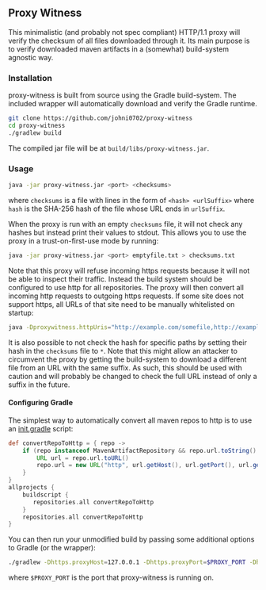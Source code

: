 ## Proxy Witness
This minimalistic (and probably not spec compliant) HTTP/1.1 proxy will verify the checksum of all files downloaded through it.
Its main purpose is to verify downloaded maven artifacts in a (somewhat) build-system agnostic way.

### Installation
proxy-witness is built from source using the Gradle build-system.
The included wrapper will automatically download and verify the Gradle runtime.
```bash
git clone https://github.com/johni0702/proxy-witness
cd proxy-witness
./gradlew build
```
The compiled jar file will be at `build/libs/proxy-witness.jar`.

### Usage
```bash
java -jar proxy-witness.jar <port> <checksums>
```
where `checksums` is a file with lines in the form of `<hash> <urlSuffix>` where `hash` is the SHA-256 hash of the file whose URL ends in `urlSuffix`.

When the proxy is run with an empty `checksums` file, it will not check any hashes but instead print their values to stdout.
This allows you to use the proxy in a trust-on-first-use mode by running:
```bash
java -jar proxy-witness.jar <port> emptyfile.txt > checksums.txt
```

Note that this proxy will refuse incoming https requests because it will not be able to inspect their traffic.
Instead the build system should be configured to use http for all repositories. The proxy will then convert all incoming http requests to outgoing https requests.
If some site does not support https, all URLs of that site need to be manually whitelisted on startup:
```bash
java -Dproxywitness.httpUris="http://example.com/somefile,http://example2.com/some/other/file" -jar proxy-witness.jar ...
```

It is also possible to not check the hash for specific paths by setting their hash in the `checksums` file to `*`.
Note that this might allow an attacker to circumvent the proxy by getting the build-system to download a different file from an URL with the same suffix.
As such, this should be used with caution and will probably be changed to check the full URL instead of only a suffix in the future.

#### Configuring Gradle
The simplest way to automatically convert all maven repos to http is to use an [init.gradle](https://docs.gradle.org/current/userguide/init_scripts.html) script:
```groovy
def convertRepoToHttp = { repo ->
    if (repo instanceof MavenArtifactRepository && repo.url.toString().startsWith('https://')) {
        URL url = repo.url.toURL()
        repo.url = new URL("http", url.getHost(), url.getPort(), url.getFile()).toURI()
    }
}
allprojects {
    buildscript {
       repositories.all convertRepoToHttp
    }
    repositories.all convertRepoToHttp
}
```
You can then run your unmodified build by passing some additional options to Gradle (or the wrapper):
```bash
./gradlew -Dhttps.proxyHost=127.0.0.1 -Dhttps.proxyPort=$PROXY_PORT -Dhttp.proxyHost=127.0.0.1 -Dhttp.proxyPort=$PROXY_PORT -I init.gradle build
```
where `$PROXY_PORT` is the port that proxy-witness is running on.
